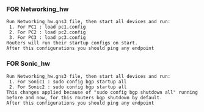 ### **FOR Networking_hw**
	Run Networking_hw.gns3 file, then start all devices and run:
	 1. For PC1 : load pc1.config
	 2. For PC2 : load pc2.config
	 3. For PC3 : load pc3.config
	Routers will run their startup configs on start.
	After this configurations you should ping any endpoint 

### **FOR Sonic_hw**
	Run Networking_hw.gns3 file, then start all devices and run:
	 1. For Sonic1 : sudo config bgp startup all
	 2. For Sonic2 : sudo config bgp startup all
	This changes applied because of "sudo config bgp shutdown all" running before and now, for this routers bgp shutdown by default. 
	After this configurations you should ping any endpoint 
